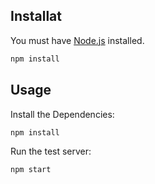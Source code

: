 

## Installat
You must have [Node.js](https://www.nodejs.org/) installed.

```sh
npm install
```

## Usage

Install the Dependencies:

```sh
npm install
```

Run the test server:

```sh
npm start
```
